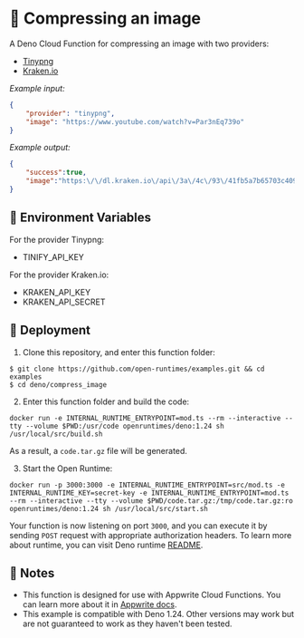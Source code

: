 # 🔗 Compressing an image

A Deno Cloud Function for compressing an image with two providers: 
- [Tinypng](https://tinypng.com/)
- [Kraken.io](https://kraken.io/)

_Example input:_

```json
{ 
    "provider": "tinypng", 
    "image": "https://www.youtube.com/watch?v=Par3nEq739o" 
}
```

_Example output:_

```json
{
    "success":true,
    "image":"https:\/\/dl.kraken.io\/api\/3a\/4c\/93\/41fb5a7b65703c40965b7b727f\/9c75adab-2253-4d0f-ae31-09c94f265238.png"
}
```

## 📝 Environment Variables

For the provider Tinypng:
- TINIFY_API_KEY

For the provider Kraken.io:
- KRAKEN_API_KEY
- KRAKEN_API_SECRET

## 🚀 Deployment

1. Clone this repository, and enter this function folder:

```
$ git clone https://github.com/open-runtimes/examples.git && cd examples
$ cd deno/compress_image
```

2. Enter this function folder and build the code:
```
docker run -e INTERNAL_RUNTIME_ENTRYPOINT=mod.ts --rm --interactive --tty --volume $PWD:/usr/code openruntimes/deno:1.24 sh /usr/local/src/build.sh
```
As a result, a `code.tar.gz` file will be generated.

3. Start the Open Runtime:
```
docker run -p 3000:3000 -e INTERNAL_RUNTIME_ENTRYPOINT=src/mod.ts -e INTERNAL_RUNTIME_KEY=secret-key -e INTERNAL_RUNTIME_ENTRYPOINT=mod.ts --rm --interactive --tty --volume $PWD/code.tar.gz:/tmp/code.tar.gz:ro openruntimes/deno:1.24 sh /usr/local/src/start.sh
```

Your function is now listening on port `3000`, and you can execute it by sending `POST` request with appropriate authorization headers. To learn more about runtime, you can visit Deno runtime [README](https://github.com/open-runtimes/open-runtimes/tree/main/runtimes/deno-1.24).

## 📝 Notes
 - This function is designed for use with Appwrite Cloud Functions. You can learn more about it in [Appwrite docs](https://appwrite.io/docs/functions).
 - This example is compatible with Deno 1.24. Other versions may work but are not guaranteed to work as they haven't been tested.